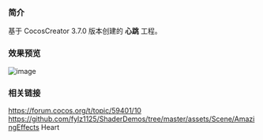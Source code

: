 ### 简介
基于 CocosCreator 3.7.0 版本创建的 **心跳** 工程。

### 效果预览
![image](../../../gif/202207/2022070404.gif)

### 相关链接
https://forum.cocos.org/t/topic/59401/10        
https://github.com/fylz1125/ShaderDemos/tree/master/assets/Scene/AmazingEffects Heart